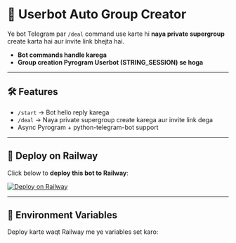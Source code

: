 # 🚀 Userbot Auto Group Creator

Ye bot Telegram par `/deal` command use karte hi **naya private supergroup** create karta hai aur invite link bhejta hai.  
- **Bot commands handle karega**  
- **Group creation Pyrogram Userbot (STRING_SESSION) se hoga**  

---

## 🛠 Features
- `/start` → Bot hello reply karega  
- `/deal` → Naya private supergroup create karega aur invite link dega  
- Async Pyrogram + python-telegram-bot support

---

## 🚀 Deploy on Railway

Click below to **deploy this bot to Railway**:

[![Deploy on Railway](https://railway.app/button.svg)](https://railway.app/new/template?template=https://github.com/Afzal0006/<YourRepoName>)

---

## 🔧 Environment Variables

Deploy karte waqt Railway me ye variables set karo:
